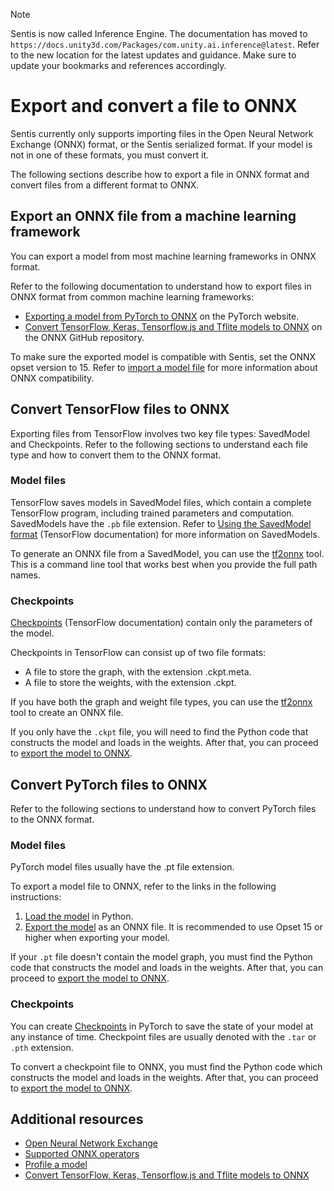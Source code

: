 > [!NOTE]
> Sentis is now called Inference Engine. The documentation has moved to `https://docs.unity3d.com/Packages/com.unity.ai.inference@latest`. Refer to the new location for the latest updates and guidance. Make sure to update your bookmarks and references accordingly.

# Export and convert a file to ONNX

Sentis currently only supports importing files in the Open Neural Network Exchange (ONNX) format, or the Sentis serialized format. If your model is not in one of these formats, you must convert it.

The following sections describe how to export a file in ONNX format and convert files from a different format to ONNX.

## Export an ONNX file from a machine learning framework

You can export a model from most machine learning frameworks in ONNX format.

Refer to the following documentation to understand how to export files in ONNX format from common machine learning frameworks:

- [Exporting a model from PyTorch to ONNX](https://pytorch.org/tutorials/advanced/super_resolution_with_onnxruntime.html) on the PyTorch website.
- [Convert TensorFlow, Keras, Tensorflow.js and Tflite models to ONNX](https://github.com/onnx/tensorflow-onnx) on the ONNX GitHub repository.

To make sure the exported model is compatible with Sentis, set the ONNX opset version to 15. Refer to [import a model file](import-a-model-file.md) for more information about ONNX compatibility.

## Convert TensorFlow files to ONNX

Exporting files from TensorFlow involves two key file types: SavedModel and Checkpoints. Refer to the following sections to understand each file type and how to convert them to the ONNX format.

### Model files

TensorFlow saves models in SavedModel files, which contain a complete TensorFlow program, including trained parameters and computation. SavedModels have the `.pb` file extension. Refer to [Using the SavedModel format](https://www.tensorflow.org/guide/saved_model) (TensorFlow documentation) for more information on SavedModels.

To generate an ONNX file from a SavedModel, you can use the [tf2onnx](https://github.com/onnx/tensorflow-onnx) tool. This is a command line tool that works best when you provide the full path names.

### Checkpoints

[Checkpoints](https://www.tensorflow.org/guide/checkpoint) (TensorFlow documentation) contain only the parameters of the model.

Checkpoints in TensorFlow can consist up of two file formats:

- A file to store the graph, with the extension .ckpt.meta.
- A file to store the weights, with the extension .ckpt.

If you have both the graph and weight file types, you can use the [tf2onnx](https://github.com/onnx/tensorflow-onnx) tool to create an ONNX file.

If you only have the `.ckpt` file, you will need to find the Python code that constructs the model and loads in the weights. After that, you can proceed to [export the model to ONNX](https://pytorch.org/tutorials/advanced/super_resolution_with_onnxruntime.html).

## Convert PyTorch files to ONNX

Refer to the following sections to understand how to convert PyTorch files to the ONNX format.

### Model files

PyTorch model files usually have the .pt file extension.

To export a model file to ONNX, refer to the links in the following instructions:

1. [Load the model](https://pytorch.org/tutorials/beginner/saving_loading_models.html) in Python.
2. [Export the model](https://pytorch.org/tutorials/advanced/super_resolution_with_onnxruntime.html) as an ONNX file. It is recommended to use Opset 15 or higher when exporting your model.

If your `.pt` file doesn't contain the model graph, you must find the Python code that constructs the model and loads in the weights. After that, you can proceed to [export the model to ONNX](https://pytorch.org/tutorials/advanced/super_resolution_with_onnxruntime.html).

###  Checkpoints

You can create [Checkpoints](https://pytorch.org/docs/stable/checkpoint.html) in PyTorch to save the state of your model at any instance of time. Checkpoint files are usually denoted with the `.tar` or `.pth` extension.

To convert a checkpoint file to ONNX, you must find the Python code which constructs the model and loads in the weights. After that, you can proceed to [export the model to ONNX](https://pytorch.org/tutorials/advanced/super_resolution_with_onnxruntime.html).

## Additional resources

- [Open Neural Network Exchange](https://onnx.ai/)
- [Supported ONNX operators](supported-operators.md)
- [Profile a model](profile-a-model.md)
- [Convert TensorFlow, Keras, Tensorflow.js and Tflite models to ONNX](https://github.com/onnx/tensorflow-onnx)

